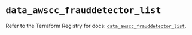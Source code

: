 # `data_awscc_frauddetector_list`

Refer to the Terraform Registry for docs: [`data_awscc_frauddetector_list`](https://registry.terraform.io/providers/hashicorp/awscc/0.70.0/docs/data-sources/frauddetector_list).
